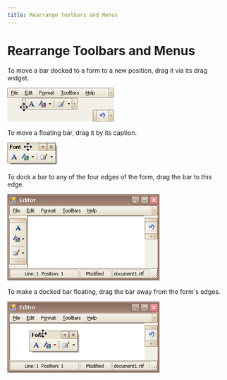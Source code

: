 ```yaml
---
title: Rearrange Toolbars and Menus
---
```

# Rearrange Toolbars and Menus
To move a bar docked to a form to a new position, drag it via its drag widget.

![EU_XtraBars_DragDockedBar](../../../images/Img7718.png)

To move a floating bar, drag it by its caption.

![EU_XtraBars_DragFloatingBar](../../../images/Img7717.png)

To dock a bar to any of the four edges of the form, drag the bar to this edge.

![EU_XtraBars_4DockControls](../../../images/Img7719.png)

To make a docked bar floating, drag the bar away from the form's edges.

![EU_XtraBars_Bar_MakeFloating](../../../images/Img7720.png)
